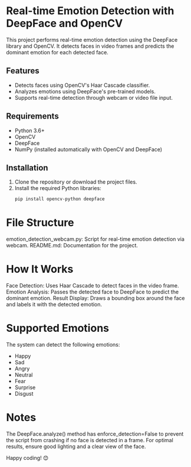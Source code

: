 # Real-time Emotion Detection with DeepFace and OpenCV

This project performs real-time emotion detection using the DeepFace library and OpenCV. It detects faces in video frames and predicts the dominant emotion for each detected face.

## Features

- Detects faces using OpenCV's Haar Cascade classifier.
- Analyzes emotions using DeepFace's pre-trained models.
- Supports real-time detection through webcam or video file input.

## Requirements

- Python 3.6+
- OpenCV
- DeepFace
- NumPy (installed automatically with OpenCV and DeepFace)

## Installation

1. Clone the repository or download the project files.
2. Install the required Python libraries:
   ```bash
   pip install opencv-python deepface

# File Structure

emotion_detection_webcam.py: Script for real-time emotion detection via webcam.
README.md: Documentation for the project.

# How It Works

Face Detection: Uses Haar Cascade to detect faces in the video frame.
Emotion Analysis: Passes the detected face to DeepFace to predict the dominant emotion.
Result Display: Draws a bounding box around the face and labels it with the detected emotion.

# Supported Emotions

The system can detect the following emotions:

- Happy
- Sad
- Angry
- Neutral
- Fear
- Surprise
- Disgust

# Notes

The DeepFace.analyze() method has enforce_detection=False to prevent the script from crashing if no face is detected in a frame.
For optimal results, ensure good lighting and a clear view of the face.



Happy coding! 😊